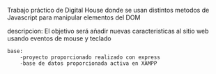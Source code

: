 Trabajo práctico de Digital House donde se usan distintos metodos de Javascript para manipular elementos del DOM

descripcion: El objetivo será añadir nuevas caracteristicas al sitio web usando eventos de mouse y teclado

    base:
        -proyecto proporcionado realizado con express
        -base de datos proporcionada activa en XAMPP

    